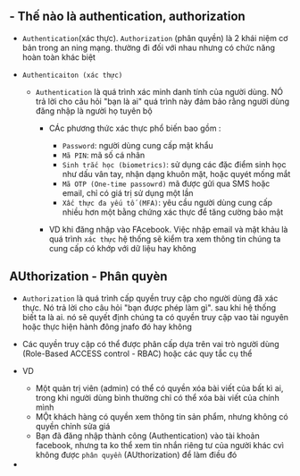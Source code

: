 ## - Thế nào là authentication, authorization

- `Authentication`(xác thực). `Authorization` (phân quyền) là 2 khái niệm cơ bản trong an ning mạng. thường đi đối với nhau nhưng có chức năng hoàn toàn khác biệt 

- `Authenticaiton (xác thực)`
    - `Authentication` là quá trình xác minh danh tính của người dùng. NÓ trả lời cho câu hỏi "bạn là ai" quá trình này đảm bảo rằng người dùng đăng nhập là người họ tuyên bộ
        - CÁc phương thức xác thực phổ biến bao gồm : 
            - `Password`: người dùng cung cấp mật khẩu
            - `Mã PIN`: mã số cá nhân
            - `Sinh trắc học (biometrics)`: sử dụng các đặc điểm sinh học như dấu vân tay, nhận dạng khuôn mặt,  hoặc quyét mống mắt 
            - `Mã OTP (One-time passowrd)` mã được gửi qua SMS hoặc email, chỉ có giá trị sử dụng một lần 
            - `Xấc thực đa yếu tố (MFA)`: yêu cầu người dùng cung cấp nhiều hơn một bằng chứng xác thực để tăng cường bảo mật

        - VD khi đăng nhập vào FAcebook. Việc nhập email và mật khảu là quá trình `xác thực` hệ thống sẽ kiểm tra xem thông tin chúng ta cung cấp có khớp với dữ liệu hay không 

## AUthorization - Phân quyèn

- `Authorization` là quá trình cấp quyền truy cập cho người dùng đã xác thực. Nó trả lời cho câu hỏi "bạn được phép làm gì". sau khi hệ thống biết ta là ai. nó sẽ quyết định chúng ta có quyền truy cập vao tài nguyên  hoặc thực hiện hành đông jnafo đó hay không

- Các quyền truy cập có thể được phân cấp dựa trên vai trò người dùng (Role-Based ACCESS control - RBAC) hoặc các quy tắc cụ thể 

- VD
    - Một quản trị viên (admin) có thể có quyền xóa bài viết của bất kì ai, trong khi người dùng bình thường chỉ có thể xóa bài viết của chính mình 
    - MỘt khách hàng có quyền xem thông tin sản phẩm, nhưng không có quyền chỉnh sửa giá 
    - Bạn đã đăng nhập thành công (Authentication) vào tài khoản facebook, nhưng ta ko thể xem tin nhắn riêng tư của người khác cvì không được `phân quyền` (AUthorization) để làm điều đó 

- 